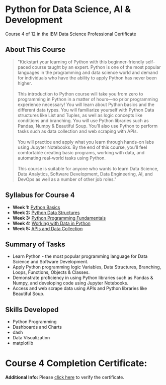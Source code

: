 # Python for Data Science, AI & Development
Course 4 of 12 in the IBM Data Science Professional Certificate
## About This Course
> "Kickstart your learning of Python with this beginner-friendly self-paced course taught by an expert. Python is one of the most popular languages in the programming and data science world and demand for individuals who have the ability to apply Python has never been higher.<br><Br>
> This introduction to Python course will take you from zero to programming in Python in a matter of hours—no prior programming experience necessary! You will learn about Python basics and the different data types. You will familiarize yourself with Python Data structures like List and Tuples, as well as logic concepts like conditions and branching. You will use Python libraries such as Pandas, Numpy & Beautiful Soup. You’ll also use Python to perform tasks such as data collection and web scraping with APIs.<br><br>
> You will practice and apply what you learn through hands-on labs using Jupyter Notebooks. By the end of this course, you’ll feel comfortable creating basic programs, working with data, and automating real-world tasks using Python.<br><br>
> This course is suitable for anyone who wants to learn Data Science, Data Analytics, Software Development, Data Engineering, AI, and DevOps as well as a number of other job roles."
## Syllabus for Course 4
- **Week 1:** [Python Basics](https://github.com/Dre-J/IBM-Data-Science-Professional-Certificate/tree/main/04.%20Python%20for%20Data%20Science%2C%20AI%20%26%20Development/Week%201%3A%20Python%20Basics)
- **Week 2:** [Python Data Structures](https://github.com/Dre-J/IBM-Data-Science-Professional-Certificate/tree/main/04.%20Python%20for%20Data%20Science%2C%20AI%20%26%20Development/Week%202%3A%20Python%20Data%20Structures)
- **Week 3:** [Python Programming Fundamentals](https://github.com/Dre-J/IBM-Data-Science-Professional-Certificate/tree/main/04.%20Python%20for%20Data%20Science%2C%20AI%20%26%20Development/Week%203%3A%20Python%20Programming%20Fundamentals)
- **Week 4:** [Working with Data in Python](https://github.com/Dre-J/IBM-Data-Science-Professional-Certificate/tree/main/04.%20Python%20for%20Data%20Science%2C%20AI%20%26%20Development/Week%204%3A%20Working%20with%20Data%20in%20Python)
- **Week 5:** [APIs and Data Collection](https://github.com/Dre-J/IBM-Data-Science-Professional-Certificate/tree/main/04.%20Python%20for%20Data%20Science%2C%20AI%20%26%20Development/Week%205%3A%20APIs%20and%20Data%20Collection)
## Summary of Tasks
- Learn Python - the most popular programming language for Data Science and Software Development.
- Apply Python programming logic Variables, Data Structures, Branching, Loops, Functions, Objects & Classes.
- Demonstrate proficiency in using Python libraries such as Pandas & Numpy, and developing code using Jupyter Notebooks.
- Access and web scrape data using APIs and Python libraries like Beautiful Soup.
## Skills Developed
- Python Programming
- Dashboards and Charts
- dash
- Data Visualization
- matplotlib
# Course 4 Completion Certificate:
**Additional Info:** Please [click here]() to verify the certificate.<br>
